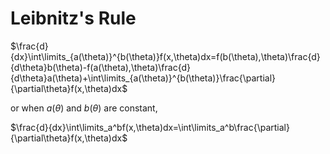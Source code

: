 # Leibnitz's Rule
$\frac{d}{dx}\int\limits_{a(\theta)}^{b(\theta)}f(x,\theta)dx=f(b(\theta),\theta)\frac{d}{d\theta}b(\theta)-f(a(\theta),\theta)\frac{d}{d\theta}a(\theta)+\int\limits_{a(\theta)}^{b(\theta)}\frac{\partial}{\partial\theta}f(x,\theta)dx$

or when $a(\theta)$ and $b(\theta)$ are constant,

$\frac{d}{dx}\int\limits_a^bf(x,\theta)dx=\int\limits_a^b\frac{\partial}{\partial\theta}f(x,\theta)dx$
